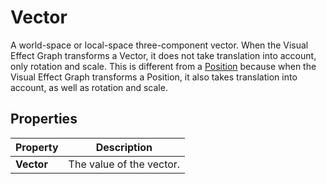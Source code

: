 # Vector

A world-space or local-space three-component vector. When the Visual Effect Graph transforms a Vector, it does not take translation into account, only rotation and scale. This is different from a [Position](Type-Position.md) because when the Visual Effect Graph transforms a Position, it also takes translation into account, as well as rotation and scale.

## Properties

| **Property** | **Description**          |
| ------------ | ------------------------ |
| **Vector**   | The value of the vector. |